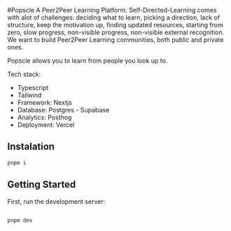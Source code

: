 #Popscle
A Peer2Peer Learning Platform. Self-Directed-Learning comes with alot of challenges: deciding what to learn, picking a direction, lack of structure, keep the motivation up, finding updated resources, starting from zero, slow progress, non-visible progress, non-visible external recognition. We want to build Peer2Peer Learning communities, both public and private ones.

Popscle allows you to learn from people you look up to. 

Tech stack:
- Typescript
- Tailwind
- Framework: Nextjs
- Database: Postgres - Supabase
- Analytics: Posthog
- Deployment: Vercel


## Instalation
```zsh
pnpm i

```


## Getting Started

First, run the development server:

```zsh

pnpm dev

```
